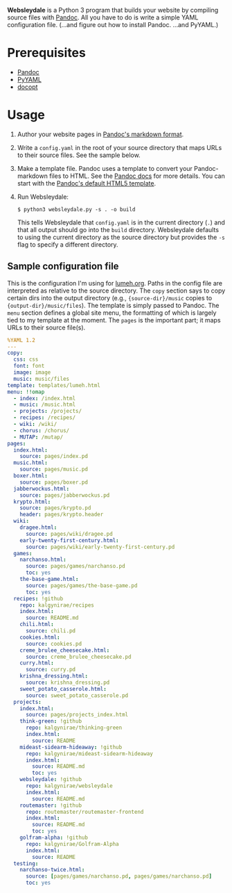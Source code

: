 **Websleydale** is a Python 3 program that builds your website by compiling source
files with [Pandoc]. All you have to do is write a simple YAML
configuration file. (…and figure out how to install Pandoc. …and PyYAML.)

# Prerequisites

*   [Pandoc]
*   [PyYAML]
*   [docopt]

# Usage

1.  Author your website pages in [Pandoc's markdown format][pandoc-markdown].

2.  Write a `config.yaml` in the root of your source directory that maps URLs
    to their source files. See the sample below.

3.  Make a template file. Pandoc uses a template to convert your
    Pandoc-markdown files to HTML. See the [Pandoc
    docs](http://www.johnmacfarlane.net/pandoc/README.html#templates)
    for more details. You can start with the [Pandoc's default HTML5
    template](https://github.com/jgm/pandoc-templates/blob/master/default.html5).

4.  Run Websleydale:

        $ python3 websleydale.py -s . -o build

    This tells Websleydale that `config.yaml` is in the current directory
    (`.`) and that all output should go into the `build` directory.
    Websleydale defaults to using the current directory as the source
    directory but provides the `-s` flag to specify a different directory.

## Sample configuration file

This is the configuration I'm using for [lumeh.org]. Paths in the config file
are interpreted as relative to the source directory. The `copy` section says to
copy certain dirs into the output directory (e.g., `{source-dir}/music` copies
to `{output-dir}/music/files`). The template is simply passed to Pandoc. The
`menu` section defines a global site menu, the formatting of which is largely
tied to my template at the moment. The `pages` is the important part; it maps
URLs to their source file(s).

```yaml
%YAML 1.2
---
copy:
  css: css
  font: font
  image: image
  music: music/files
template: templates/lumeh.html
menu: !!omap
  - index: /index.html
  - music: /music.html
  - projects: /projects/
  - recipes: /recipes/
  - wiki: /wiki/
  - chorus: /chorus/
  - MUTAP: /mutap/
pages:
  index.html:
    source: pages/index.pd
  music.html:
    source: pages/music.pd
  boxer.html:
    source: pages/boxer.pd
  jabberwockus.html:
    source: pages/jabberwockus.pd
  krypto.html:
    source: pages/krypto.pd
    header: pages/krypto.header
  wiki:
    dragee.html:
      source: pages/wiki/dragee.pd
    early-twenty-first-century.html:
      source: pages/wiki/early-twenty-first-century.pd
  games:
    narchanso.html:
      source: pages/games/narchanso.pd
      toc: yes
    the-base-game.html:
      source: pages/games/the-base-game.pd
      toc: yes
  recipes: !github
    repo: kalgynirae/recipes
    index.html:
      source: README.md
    chili.html:
      source: chili.pd
    cookies.html:
      source: cookies.pd
    creme_brulee_cheesecake.html:
      source: creme_brulee_cheesecake.pd
    curry.html:
      source: curry.pd
    krishna_dressing.html:
      source: krishna_dressing.pd
    sweet_potato_casserole.html:
      source: sweet_potato_casserole.pd
  projects:
    index.html:
      source: pages/projects_index.html
    think-green: !github
      repo: kalgynirae/thinking-green
      index.html:
        source: README
    mideast-sidearm-hideaway: !github
      repo: kalgynirae/mideast-sidearm-hideaway
      index.html:
        source: README.md
        toc: yes
    websleydale: !github
      repo: kalgynirae/websleydale
      index.html:
        source: README.md
    routemaster: !github
      repo: routemaster/routemaster-frontend
      index.html:
        source: README.md
        toc: yes
    golfram-alpha: !github
      repo: kalgynirae/Golfram-Alpha
      index.html:
        source: README
  testing:
    narchanso-twice.html:
      source: [pages/games/narchanso.pd, pages/games/narchanso.pd]
      toc: yes
```

[pandoc]: http://www.johnmacfarlane.net/pandoc/
[pyyaml]: http://pyyaml.org/
[docopt]: http://docopt.org/
[pandoc-markdown]: http://www.johnmacfarlane.net/pandoc/README.html#pandocs-markdown
[lumeh.org]: http://lumeh.org/
